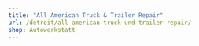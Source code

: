 ```yaml
---
title: "All American Truck & Trailer Repair"
url: /detroit/all-american-truck-und-trailer-repair/
shop: Autowerkstatt
---
```

